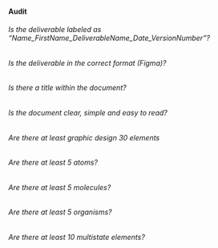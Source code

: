 #### Audit

###### Is the deliverable labeled as “Name_FirstName_DeliverableName_Date_VersionNumber”?
###### Is the deliverable in the correct format (Figma)?
###### Is there a title within the document?
###### Is the document clear, simple and easy to read?
###### Are there at least graphic design 30 elements
###### Are there at least 5 atoms?
###### Are there at least 5 molecules?
###### Are there at least 5 organisms?
###### Are there at least 10 multistate elements?